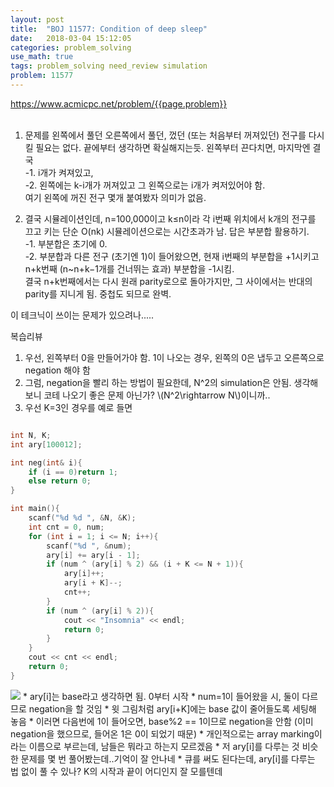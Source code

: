 ```yaml
---
layout: post
title:  "BOJ 11577: Condition of deep sleep"
date:   2018-03-04 15:12:05 
categories: problem_solving
use_math: true
tags: problem_solving need_review simulation
problem: 11577
---
```


<a target="_blank" href="https://www.acmicpc.net/problem/{{page.problem}}">https://www.acmicpc.net/problem/{{page.problem}}</a><br/><br/>
  
1. 문제를 왼쪽에서 풀던 오른쪽에서 풀던, 껐던 (또는 처음부터 꺼져있던) 전구를 다시 킬 필요는 없다.
끝에부터 생각하면 확실해지는듯. 왼쪽부터 끈다치면, 마지막엔 결국  
-1. i개가 켜져있고,  
-2. 왼쪽에는 k-i개가 꺼져있고 그 왼쪽으로는 i개가 켜저있어야 함.  
여기 왼쪽에 꺼진 전구 몇개 붙여봤자 의미가 없음.

2. 결국 시뮬레이션인데, n=100,000이고 k≤n이라 각 i번째 위치에서 k개의 전구를 끄고 키는 단순 O(nk) 시뮬레이션으로는 시간초과가 남.
답은 부분합 활용하기.  
-1. 부분합은 초기에 0.  
-2. 부분합과 다른 전구 (초기엔 1)이 들어왔으면, 현재 i번째의 부분합을 +1시키고 n+k번째 (n~n+k−1개를 건너뛰는 효과) 부분합을 -1시킴.  
결국 n+k번째에서는 다시 원래 parity로으로 돌아가지만, 그 사이에서는 반대의 parity를 지니게 됨. 중첩도 되므로 완벽.

이 테크닉이 쓰이는 문제가 있으려나.....

복습리뷰
1. 우선, 왼쪽부터 0을 만들어가야 함. 1이 나오는 경우, 왼쪽의 0은 냅두고 오른쪽으로 negation 해야 함
2. 그럼, negation을 빨리 하는 방법이 필요한데, N^2의 simulation은 안됨. 생각해보니 코테 나오기 좋은 문제 아닌가? \\(N^2\rightarrow N\\)이니까..
3. 우선 K=3인 경우를 예로 들면  

```cpp

int N, K;
int ary[100012];

int neg(int& i){
	if (i == 0)return 1;
	else return 0;
}

int main(){
	scanf("%d %d ", &N, &K);
	int cnt = 0, num;
	for (int i = 1; i <= N; i++){
		scanf("%d ", &num);
		ary[i] += ary[i - 1];
		if (num ^ (ary[i] % 2) && (i + K <= N + 1)){
			ary[i]++;
			ary[i + K]--;
			cnt++;
		}
		if (num ^ (ary[i] % 2)){
			cout << "Insomnia" << endl;
			return 0;
		}
	}
	cout << cnt << endl;
	return 0;
}
```  

<img src="{{site.url}}/images/ps/cond_deep_sleep.png">  
* ary[i]는  base라고 생각하면 됨. 0부터 시작
* num=1이 들어왔을 시, 둘이 다르므로 negation을 할 것임
* 윗 그림처럼 ary[i+K]에는 base 값이 줄어들도록 세팅해 놓음
* 이러면 다음번에 1이 들어오면, base%2 == 1이므로 negation을 안함 (이미 negation을 했으므로, 들어온 1은 0이 되었기 때문)
* 개인적으로는 array marking이라는 이름으로 부르는데, 남들은 뭐라고 하는지 모르겠음
* 저 ary[i]를 다루는 것 비슷한 문제를 몇 번 풀어봤는데..기억이 잘 안나네
* 큐를 써도 된다는데, ary[i]를 다루는 법 없이 풀 수 있나? K의 시작과 끝이 어디인지 잘 모를텐데